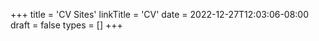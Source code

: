 +++
title = 'CV Sites'
linkTitle = 'CV'
date = 2022-12-27T12:03:06-08:00
draft = false
types = []
+++
